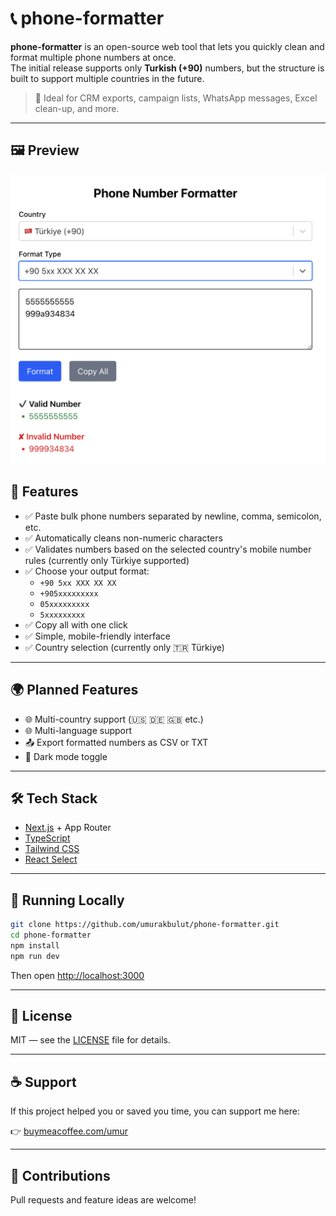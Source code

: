 # 📞 phone-formatter

**phone-formatter** is an open-source web tool that lets you quickly clean and format multiple phone numbers at once.  
The initial release supports only **Turkish (+90)** numbers, but the structure is built to support multiple countries in the future.

> 🧩 Ideal for CRM exports, campaign lists, WhatsApp messages, Excel clean-up, and more.

---

## 🖼 Preview

![Phone Formatter Screenshot](./public/screenshot.png)

## 🚀 Features

- ✅ Paste bulk phone numbers separated by newline, comma, semicolon, etc.
- ✅ Automatically cleans non-numeric characters
- ✅ Validates numbers based on the selected country's mobile number rules (currently only Türkiye supported)
- ✅ Choose your output format:
  - `+90 5xx XXX XX XX`
  - `+905xxxxxxxxx`
  - `05xxxxxxxxx`
  - `5xxxxxxxxx`
- ✅ Copy all with one click
- ✅ Simple, mobile-friendly interface
- ✅ Country selection (currently only 🇹🇷 Türkiye)

---

## 🌍 Planned Features

- 🌐 Multi-country support (🇺🇸 🇩🇪 🇬🇧 etc.)
- 🌐 Multi-language support
- 📤 Export formatted numbers as CSV or TXT
- 🎨 Dark mode toggle

---

## 🛠 Tech Stack

- [Next.js](https://nextjs.org/) + App Router
- [TypeScript](https://www.typescriptlang.org/)
- [Tailwind CSS](https://tailwindcss.com/)
- [React Select](https://react-select.com/)

---

## 🧪 Running Locally

```bash
git clone https://github.com/umurakbulut/phone-formatter.git
cd phone-formatter
npm install
npm run dev
```

Then open [http://localhost:3000](http://localhost:3000)

---

## 📄 License

MIT — see the [LICENSE](./LICENSE) file for details.

---

## ☕ Support

If this project helped you or saved you time, you can support me here:

👉 [buymeacoffee.com/umur](https://buymeacoffee.com/umur)

---

## 🤝 Contributions

Pull requests and feature ideas are welcome!
